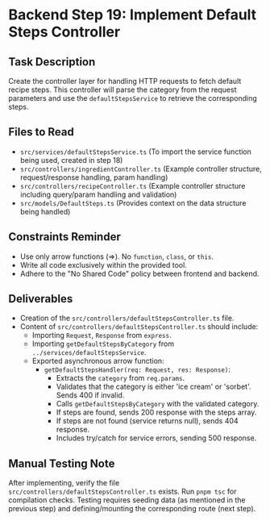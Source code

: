 # Backend Step 19: Implement Default Steps Controller

## Task Description
Create the controller layer for handling HTTP requests to fetch default recipe steps. This controller will parse the category from the request parameters and use the `defaultStepsService` to retrieve the corresponding steps.

## Files to Read
*   `src/services/defaultStepsService.ts` (To import the service function being used, created in step 18)
*   `src/controllers/ingredientController.ts` (Example controller structure, request/response handling, param handling)
*   `src/controllers/recipeController.ts` (Example controller structure including query/param handling and validation)
*   `src/models/DefaultSteps.ts` (Provides context on the data structure being handled)
## Constraints Reminder
*   Use only arrow functions (=>). No `function`, `class`, or `this`.
*   Write all code exclusively within the provided tool.
*   Adhere to the "No Shared Code" policy between frontend and backend.

## Deliverables
*   Creation of the `src/controllers/defaultStepsController.ts` file.
*   Content of `src/controllers/defaultStepsController.ts` should include:
    *   Importing `Request`, `Response` from `express`.
    *   Importing `getDefaultStepsByCategory` from `../services/defaultStepsService`.
    *   Exported asynchronous arrow function:
        *   `getDefaultStepsHandler(req: Request, res: Response)`:
            *   Extracts the `category` from `req.params`.
            *   Validates that the category is either 'ice cream' or 'sorbet'. Sends 400 if invalid.
            *   Calls `getDefaultStepsByCategory` with the validated category.
            *   If steps are found, sends 200 response with the steps array.
            *   If steps are not found (service returns null), sends 404 response.
            *   Includes try/catch for service errors, sending 500 response.

## Manual Testing Note
After implementing, verify the file `src/controllers/defaultStepsController.ts` exists. Run `pnpm tsc` for compilation checks. Testing requires seeding data (as mentioned in the previous step) and defining/mounting the corresponding route (next step).